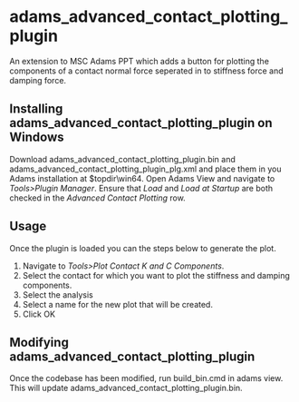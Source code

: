 # adams_advanced_contact_plotting_plugin

An extension to MSC Adams PPT which adds a button for plotting the components of a contact normal force seperated in to stiffness force and damping force.

## Installing adams_advanced_contact_plotting_plugin on Windows

Download adams_advanced_contact_plotting_plugin.bin and adams_advanced_contact_plotting_plugin_plg.xml and place them in you Adams installation at $topdir\win64.  Open Adams View and navigate to *Tools>Plugin Manager*.  Ensure that *Load* and *Load at Startup* are both checked in the *Advanced Contact Plotting* row.

## Usage

Once the plugin is loaded you can the steps below to generate the plot.

1. Navigate to *Tools>Plot Contact K and C Components*.
2. Select the contact for which you want to plot the stiffness and damping components.
3. Select the analysis
4. Select a name for the new plot that will be created.
5. Click OK

## Modifying adams_advanced_contact_plotting_plugin

Once the codebase has been modified, run build_bin.cmd in adams view.  This will update adams_advanced_contact_plotting_plugin.bin.
